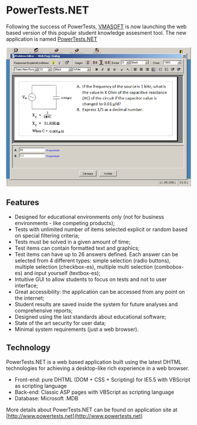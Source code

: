 PowerTests.NET
==============

Following the success of PowerTests, [VMASOFT](http://www.vmasoft.net) is now launching the web based version of this popular student knowledge assesment tool. The new application is named [PowerTests.NET](http://www.powertests.net) 

![](/img/posts/vmasoft/ptn.png)

Features
--------

- Designed for educational environments only (not for business environments - like competing products);
- Tests with unlimited number of items selected explicit or random based on special filtering criteria;
- Tests must be solved in a given amount of time;
- Test items can contain formatted text and graphics;
- Test items can have up to 26 answers defined. Each answer can be selected from 4 different types: simple selection (radio buttons), multiple selection (checkbox-es), multiple multi selection (combobox-es) and input yourself (textbox-es);
- Intuitive GUI to allow students to focus on tests and not to user interface;
- Great accessibility: the application can be accessed from any point on the internet;
- Student results are saved inside the system for future analyses and comprehensive reports;
- Designed using the last standards about educational software;
- State of the art security for user data;
- Minimal system requirements (just a web browser).


Technology
----------

PowerTests.NET is a web based application built using the latest DHTML technologies for achieving a desktop-like rich experience in a web browser.

- Front-end: pure DHTML (DOM + CSS + Scripting) for IE5.5 with VBScript as scripting language
- Back-end: Classic ASP pages with VBScript as scripting language
- Database: Microsoft .MDB


More details about PowerTests.NET can be found on application site at [http://www.powertests.net](http://www.powertests.net)

